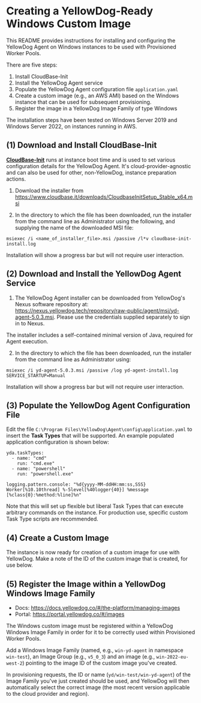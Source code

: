 # Creating a YellowDog-Ready Windows Custom Image

This README provides instructions for installing and configuring the YellowDog Agent on Windows instances to be used with Provisioned Worker Pools.

There are five steps:

1. Install CloudBase-Init
2. Install the YellowDog Agent service
3. Populate the YellowDog Agent configuration file `application.yaml`
4. Create a custom image (e.g., an AWS AMI) based on the Windows instance that can be used for subsequent provisioning.
5. Register the image in a YellowDog Image Family of type Windows

The installation steps have been tested on Windows Server 2019 and Windows Server 2022, on instances running in AWS.

## (1) Download and Install CloudBase-Init

**[CloudBase-Init](https://cloudbase.it/cloudbase-init/)** runs at instance boot time and is used to set various configuration details for the YellowDog Agent. It's cloud-provider-agnostic and can also be used for other, non-YellowDog, instance preparation actions.

1. Download the installer from https://www.cloudbase.it/downloads/CloudbaseInitSetup_Stable_x64.msi

2. In the directory to which the file has been downloaded, run the installer from the command line as Administrator using the following, and supplying the name of the downloaded MSI file:
```
msiexec /i <name_of_installer_file>.msi /passive /l*v cloudbase-init-install.log
```
Installation will show a progress bar but will not require user interaction.

## (2) Download and Install the YellowDog Agent Service

1. The YellowDog Agent installer can be downloaded from YellowDog's Nexus software repository at: https://nexus.yellowdog.tech/repository/raw-public/agent/msi/yd-agent-5.0.3.msi. Please use the credentials supplied separately to sign in to Nexus.

The installer includes a self-contained minimal version of Java, required for Agent execution.

2. In the directory to which the file has been downloaded, run the installer from the command line as Administrator using:

```shell
msiexec /i yd-agent-5.0.3.msi /passive /log yd-agent-install.log SERVICE_STARTUP=Manual
```
Installation will show a progress bar but will not require user interaction.

## (3) Populate the YellowDog Agent Configuration File

Edit the file `C:\Program Files\YellowDog\Agent\config\application.yaml` to insert the **Task Types** that will be supported. An example populated application configuration is shown below:

```shell
yda.taskTypes:
  - name: "cmd"
    run: "cmd.exe"
  - name: "powershell"
    run: "powershell.exe"

logging.pattern.console: "%d{yyyy-MM-ddHH:mm:ss,SSS} Worker[%10.10thread] %-5level[%40logger{40}] %message [%class{0}:%method:%line]%n"
```

Note that this will set up flexible but liberal Task Types that can execute arbitrary commands on the instance. For production use, specific custom Task Type scripts are recommended.

## (4) Create a Custom Image

The instance is now ready for creation of a custom image for use with YellowDog. Make a note of the ID of the custom image that is created, for use below.

## (5) Register the Image within a YellowDog Windows Image Family

- Docs: https://docs.yellowdog.co/#/the-platform/managing-images
- Portal: https://portal.yellowdog.co/#/images

The Windows custom image must be registered within a YellowDog Windows Image Family in order for it to be correctly used within Provisioned Worker Pools.

Add a Windows Image Family (named, e.g., `win-yd-agent` in namespace `win-test`), an Image Group (e.g., `v5_0_3`) and an image (e.g., `win-2022-eu-west-2`) pointing to the image ID of the custom image you've created.

In provisioning requests, the ID or name (`yd/win-test/win-yd-agent`) of the Image Family you've just created should be used, and YellowDog will then automatically select the correct image (the most recent version applicable to the cloud provider and region).
